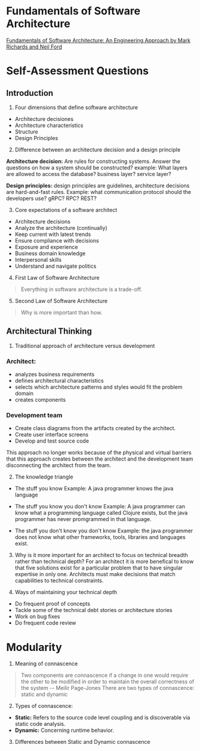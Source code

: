 # Fundamentals of Software Architecture
[Fundamentals of Software Architecture: An Engineering Approach by Mark Richards and Neil Ford](https://www.amazon.com/Fundamentals-Software-Architecture-Comprehensive-Characteristics/dp/1492043451/ref=sr_1_1?keywords=fundamentals+of+software+architecture+an+engineering+approach&qid=1678122286&sprefix=Fundamentals+of+softw%2Caps%2C191&sr=8-1)

# Self-Assessment Questions

## Introduction

1. Four dimensions that define software architecture

* Architecture decisiones
* Architecture characteristics 
* Structure
* Design Principles

2. Difference between an architecture decision and a design principle

**Architecture decision:** Are rules for constructing systems. Answer the questions on how a system should be constructed? example: What layers are allowed to access the database? business layer? service layer?

**Design principles:** design principles are guidelines, architecture decisions are hard-and-fast rules. Example: what communication protocol should the developers use? gRPC? RPC? REST?

3. Core expectations of a software architect
* Architecture decisions
* Analyze the architecture (continually)
* Keep current with latest trends
* Ensure compliance with decisions
* Exposure and experience
* Business domain knowledge
* Interpersonal skills
* Understand and navigate politics


4. First Law of Software Architecture

>Everything in software architecture is a trade-off.


5. Second Law of Software Architecture

> Why is more important than how.


## Architectural Thinking

1. Traditional approach of architecture versus development
### Architect:
* analyzes business requirements
* defines architectural characteristics
* selects which architecture patterns and styles would fit the problem domain
* creates components

### Development team
* Create class diagrams from the artifacts created by the architect. 
* Create user interface screens
* Develop and test source code

This approach no longer works because of the physical and virtual barriers that this approach creates between the architect and the development team disconnecting the architect from the team. 

2. The knowledge triangle

* The stuff you know
Example: A java programmer knows the java language

* The stuff you know you don't know
Example: A java programmer can know what a programming language called Clojure exists, but the java programmer has never promgrammed in that language.

* The stuff you don't know you don't know
Example: the java programmer does not know what other frameworks, tools, libraries and languages exist.

3. Why is it more important for an architect to focus on technical breadth rather than technical depth?
For an architect it is more benefical to know that five solutions exist for a particular problem that to have singular expertise in only one. Architects must make decisions that match capabilities to technical constraints.

4. Ways of maintaining your technical depth
* Do frequent proof of concepts
* Tackle some of the technical debt stories or architecture stories
* Work on bug fixes
* Do frequent code review


# Modularity

1. Meaning of connascence
>Two components are connascence if a change in one would require the other to be modified in order to maintain the overall correctness of the system
> -- Meilir Page-Jones
There are two types of connascence: static and dynamic

2. Types of connascence:
* **Static:** Refers to the source code level coupling and is discoverable via static code analysis.
* **Dynamic:** Concerning runtime behavior.

3. Differences between Static and Dynamic connascence


